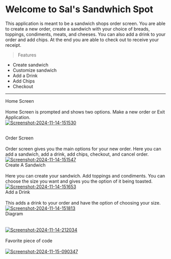 # Welcome to Sal's Sandwhich Spot
<!-- -->
This application is meant to be a sandwich shops order screen. You are able to create a new order, create a sandwich with your choice of breads, toppings, condiments, meats, and cheeses. You can also add a drink to your order and add chips. At the end you are able to check out to receive your receipt. 
<!-- -->

>Features
<!--line that seperates -->
* Create sandwich
* Customize sandwich
* Add a Drink
* Add Chips
* Checkout

-----------
Home Screen<br>
<br>
Home Screen is prompted and shows two options. Make a new order or Exit Application.
<br>
<a href="https://imgbb.com/"><img src="https://i.ibb.co/NtzxccK/Screenshot-2024-11-14-151530.png" alt="Screenshot-2024-11-14-151530" border="0"></a>

<br>
 Order Screen<br>
 <br>
 Order screen gives you the main options for your new order. Here you can add a sandwich, add a drink, add chips, checkout, and cancel order.
<br>
<a href="https://imgbb.com/"><img src="https://i.ibb.co/3T9b6QG/Screenshot-2024-11-14-151547.png" alt="Screenshot-2024-11-14-151547" border="0"></a>
<br>
 Create A Sandwich<br>
 <br>
 Here you can create your sandwich. Add toppings and condiments. You can choose the size you want and gives you the option of it being toasted.
<br>
<a href="https://ibb.co/wsj0Prv"><img src="https://i.ibb.co/dgxWVJh/Screenshot-2024-11-14-151653.png" alt="Screenshot-2024-11-14-151653" border="0"></a>
<br>
 Add a Drink<br>
 <br>
 This adds a drink to your order and have the option of choosing your size.
<br>
<a href="https://ibb.co/VNNkDXC"><img src="https://i.ibb.co/dccH6np/Screenshot-2024-11-14-151813.png" alt="Screenshot-2024-11-14-151813" border="0"></a>
<br>
Diagram<br>
<br>
<br>
<a href="https://ibb.co/Yyd0N1s"><img src="https://i.ibb.co/F0YHhyT/Screenshot-2024-11-14-212034.png" alt="Screenshot-2024-11-14-212034" border="0"></a><br />
<br>
Favorite piece of code<br>
<br>
<a href="https://ibb.co/Fwn4XCZ"><img src="https://i.ibb.co/9TGHhSK/Screenshot-2024-11-15-090347.png" alt="Screenshot-2024-11-15-090347" border="0"></a><br />



